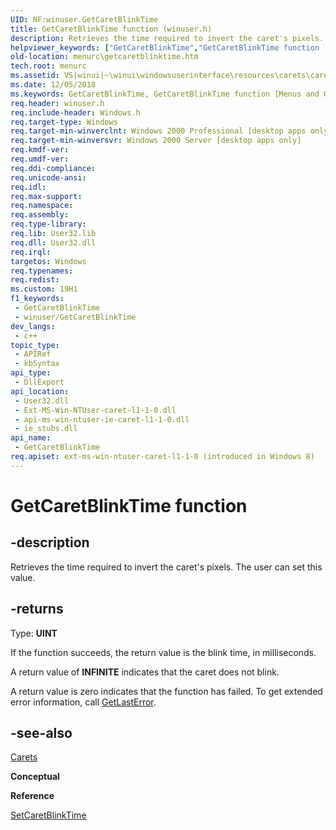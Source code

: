 ```yaml
---
UID: NF:winuser.GetCaretBlinkTime
title: GetCaretBlinkTime function (winuser.h)
description: Retrieves the time required to invert the caret's pixels. The user can set this value.
helpviewer_keywords: ["GetCaretBlinkTime","GetCaretBlinkTime function [Menus and Other Resources]","_win32_GetCaretBlinkTime","_win32_getcaretblinktime_cpp","menurc.getcaretblinktime","winui._win32_getcaretblinktime","winuser/GetCaretBlinkTime"]
old-location: menurc\getcaretblinktime.htm
tech.root: menurc
ms.assetid: VS|winui|~\winui\windowsuserinterface\resources\carets\caretreference\caretfunctions\getcaretblinktime.htm
ms.date: 12/05/2018
ms.keywords: GetCaretBlinkTime, GetCaretBlinkTime function [Menus and Other Resources], _win32_GetCaretBlinkTime, _win32_getcaretblinktime_cpp, menurc.getcaretblinktime, winui._win32_getcaretblinktime, winuser/GetCaretBlinkTime
req.header: winuser.h
req.include-header: Windows.h
req.target-type: Windows
req.target-min-winverclnt: Windows 2000 Professional [desktop apps only]
req.target-min-winversvr: Windows 2000 Server [desktop apps only]
req.kmdf-ver: 
req.umdf-ver: 
req.ddi-compliance: 
req.unicode-ansi: 
req.idl: 
req.max-support: 
req.namespace: 
req.assembly: 
req.type-library: 
req.lib: User32.lib
req.dll: User32.dll
req.irql: 
targetos: Windows
req.typenames: 
req.redist: 
ms.custom: 19H1
f1_keywords:
 - GetCaretBlinkTime
 - winuser/GetCaretBlinkTime
dev_langs:
 - c++
topic_type:
 - APIRef
 - kbSyntax
api_type:
 - DllExport
api_location:
 - User32.dll
 - Ext-MS-Win-NTUser-caret-l1-1-0.dll
 - api-ms-win-ntuser-ie-caret-l1-1-0.dll
 - ie_stubs.dll
api_name:
 - GetCaretBlinkTime
req.apiset: ext-ms-win-ntuser-caret-l1-1-0 (introduced in Windows 8)
---
```


# GetCaretBlinkTime function


## -description

Retrieves the time required to invert the caret's pixels.
          The user can set this value.



## -returns

Type: <b>UINT</b>

If the function succeeds, the return value is the blink time, in milliseconds.
          

A return value of <b>INFINITE</b> indicates that the caret does not blink.

A return value is zero indicates that the function has failed.
             To get extended error information, call <a href="/windows/desktop/api/errhandlingapi/nf-errhandlingapi-getlasterror">GetLastError</a>.

## -see-also

<a href="/windows/desktop/menurc/carets">Carets</a>



<b>Conceptual</b>



<b>Reference</b>



<a href="/windows/desktop/api/winuser/nf-winuser-setcaretblinktime">SetCaretBlinkTime</a>

